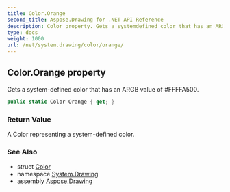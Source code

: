 ```yaml
---
title: Color.Orange
second_title: Aspose.Drawing for .NET API Reference
description: Color property. Gets a systemdefined color that has an ARGB value of FFFFA500
type: docs
weight: 1000
url: /net/system.drawing/color/orange/
---
```

## Color.Orange property

Gets a system-defined color that has an ARGB value of #FFFFA500.

```csharp
public static Color Orange { get; }
```

### Return Value

A Color representing a system-defined color.

### See Also

* struct [Color](../)
* namespace [System.Drawing](../../color/)
* assembly [Aspose.Drawing](../../../)


